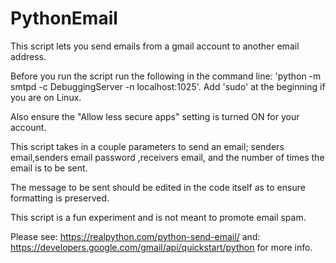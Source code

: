 # PythonEmail
This script lets you send emails from a gmail account to another email address.

Before you run the script run the following in the command line: 'python -m smtpd -c DebuggingServer -n localhost:1025'. Add 'sudo' at the beginning if you are on Linux.

Also ensure the "Allow less secure apps" setting is turned ON for your account. 

This script takes in a couple parameters to send an email; senders email,senders email password ,receivers email, and the number of times the email is to be sent. 

The message to be sent should be edited in the code itself as to ensure formatting is preserved. 

This script is a fun experiment and is not meant to promote email spam. 

Please see: https://realpython.com/python-send-email/ and: https://developers.google.com/gmail/api/quickstart/python for more info.
